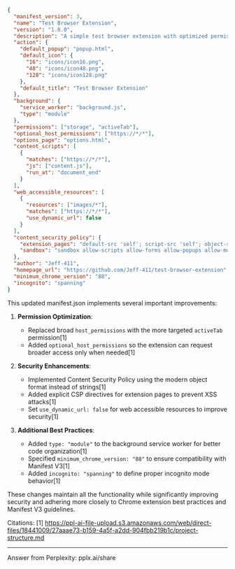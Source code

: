 ```json
{
  "manifest_version": 3,
  "name": "Test Browser Extension",
  "version": "1.0.0",
  "description": "A simple test browser extension with optimized permissions and security features",
  "action": {
    "default_popup": "popup.html",
    "default_icon": {
      "16": "icons/icon16.png",
      "48": "icons/icon48.png",
      "128": "icons/icon128.png"
    },
    "default_title": "Test Browser Extension"
  },
  "background": {
    "service_worker": "background.js",
    "type": "module"
  },
  "permissions": ["storage", "activeTab"],
  "optional_host_permissions": ["https://*/*"],
  "options_page": "options.html",
  "content_scripts": [
    {
      "matches": ["https://*/*"],
      "js": ["content.js"],
      "run_at": "document_end"
    }
  ],
  "web_accessible_resources": [
    {
      "resources": ["images/*"],
      "matches": ["https://*/*"],
      "use_dynamic_url": false
    }
  ],
  "content_security_policy": {
    "extension_pages": "default-src 'self'; script-src 'self'; object-src 'none'; connect-src 'self'",
    "sandbox": "sandbox allow-scripts allow-forms allow-popups allow-modals; script-src 'self'; worker-src 'self'"
  },
  "author": "Jeff-411",
  "homepage_url": "https://github.com/Jeff-411/test-browser-extension",
  "minimum_chrome_version": "88",
  "incognito": "spanning"
}
```

This updated manifest.json implements several important improvements:

1. **Permission Optimization**:

   - Replaced broad `host_permissions` with the more targeted `activeTab` permission[1]
   - Added `optional_host_permissions` so the extension can request broader access only when needed[1]

2. **Security Enhancements**:

   - Implemented Content Security Policy using the modern object format instead of strings[1]
   - Added explicit CSP directives for extension pages to prevent XSS attacks[1]
   - Set `use_dynamic_url: false` for web accessible resources to improve security[1]

3. **Additional Best Practices**:
   - Added `type: "module"` to the background service worker for better code organization[1]
   - Specified `minimum_chrome_version: "88"` to ensure compatibility with Manifest V3[1]
   - Added `incognito: "spanning"` to define proper incognito mode behavior[1]

These changes maintain all the functionality while significantly improving security and adhering more closely to Chrome extension best practices and Manifest V3 guidelines.

Citations:
[1] https://ppl-ai-file-upload.s3.amazonaws.com/web/direct-files/18441009/27aaae73-b159-4a5f-a2dd-904fbb219b1c/project-structure.md

---

Answer from Perplexity: pplx.ai/share
